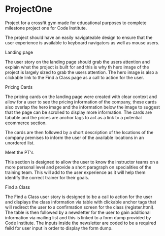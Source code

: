 # ProjectOne

Project for a crossfit gym made for educational purposes to complete milestone project one for Code Institute.

The project should have an easily navigateable design to ensure that the user experience is available to keyboard navigators as well as mouse users.

Landing page

The user story on the landing page should grab the users attention and explain what the project is built for and this is why th hero image of the project is largely sized to grab the users attention. The hero image is also a clickable link to the Find a Class page as a call to action for the user.

Pricing Cards

The pricing cards on the landing page were created with clear context and allow for a user to see the pricing information of the company, these cards also overlap the hero image and the information below the image to suggest that the page can be scrolled to display more information. The cards are tabable and the prices are anchor tags to act as a link to a potential ecommerce section.

The cards are then followed by a short description of the locations of the company premises to inform the user of the available locations in an unordered list.

Meet the PT's

This section is designed to allow the user to know the instructor teams on a more personal level and provide a short paragraph on specialities of the training team. This will add to the user experience as it will help them identify the correct trainer for their goals.

Find a Class

The Find a Class user story is designed to be a call to action for the user and displays the class information via table with clickable anchor tags that will redirect the user to a confirmation screen for the class (register.html). The table is then followed by a newsletter for the user to gain additional information via mailing list and this is linked to a form dump provided by Code Institute. The inputs inside the newsletter are coded to be a required feild for user input in order to display the form dump.